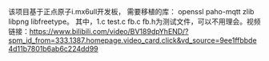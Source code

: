 该项目基于正点原子i.mx6ull开发板，
需要移植的库：
openssl paho-mqtt zlib libpng libfreetype。
其中，1.c test.c fb.c fb.h为测试文件，可以不用理会。视频链接：https://www.bilibili.com/video/BV189dpYhEND/?spm_id_from=333.1387.homepage.video_card.click&vd_source=9ee1ffbbde4d11b7801b6ab6c224dd99
